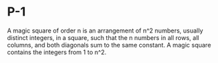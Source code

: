 # P-1
A magic square of order n is an arrangement of n^2 numbers, usually distinct integers, in a square, such that the n numbers in all rows, all columns, and both diagonals sum to the same constant. A magic square contains the integers from 1 to n^2.
